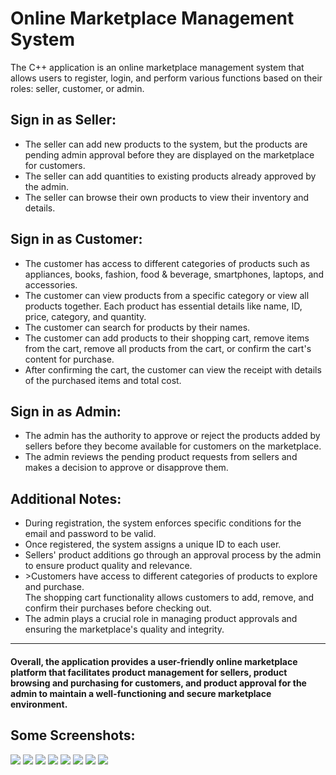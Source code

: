 # Online Marketplace Management System
The C++ application is an online marketplace management system that allows users to register, login, and perform various functions based on their roles: seller, customer, or admin.

## Sign in as Seller:
<ul>
<li>The seller can add new products to the system, but the products are pending admin approval before they are displayed on the marketplace for customers.</li>
<li>The seller can add quantities to existing products already approved by the admin.</li>
<li>The seller can browse their own products to view their inventory and details.</li>
</ul>

## Sign in as Customer:
<ul>
  
<li>The customer has access to different categories of products such as appliances, books, fashion, food & beverage, smartphones, laptops, and accessories.</li>
<li>The customer can view products from a specific category or view all products together. Each product has essential details like name, ID, price, category, and quantity.</li>
<li>The customer can search for products by their names.</li>
<li>The customer can add products to their shopping cart, remove items from the cart, remove all products from the cart, or confirm the cart's content for purchase.</li>
<li>After confirming the cart, the customer can view the receipt with details of the purchased items and total cost.</li> 
</ul>

## Sign in as Admin:
<ul>
  <li>The admin has the authority to approve or reject the products added by sellers before they become available for customers on the marketplace.</li>
<li>The admin reviews the pending product requests from sellers and makes a decision to approve or disapprove them.</li>
</ul>

## Additional Notes:
<ul>
<li>During registration, the system enforces specific conditions for the email and password to be valid.</li> 
<li>Once registered, the system assigns a unique ID to each user.</li> 
<li>Sellers' product additions go through an approval process by the admin to ensure product quality and relevance.</li> 
<li>>Customers have access to different categories of products to explore and purchase.</li
<li>The shopping cart functionality allows customers to add, remove, and confirm their purchases before checking out.</li>
<li>The admin plays a crucial role in managing product approvals and ensuring the marketplace's quality and integrity.</li>
</ul>
<hr>
<h4>Overall, the application provides a user-friendly online marketplace platform that facilitates product management for sellers, product browsing and purchasing for customers, and product approval for the admin to maintain a well-functioning and secure marketplace environment.</h4>


## Some Screenshots: 
<div>
  <img src = "https://github.com/Fares3993/Online-Marketplace-Management-System/assets/84674642/73a6515a-ed84-4afe-8193-bdc086ce4c13">
  <img src = "https://github.com/Fares3993/Online-Marketplace-Management-System/assets/84674642/71a08c36-8e5c-419f-8154-5b6d561044a8">
  <img src = "https://github.com/Fares3993/Online-Marketplace-Management-System/assets/84674642/49edb310-4371-44cd-a30f-60d70c4016dd">
  <img src = "https://github.com/Fares3993/Online-Marketplace-Management-System/assets/84674642/ac5fd04c-edd9-4c91-8373-55e5ac4e5230">
  <img src = "https://github.com/Fares3993/Online-Marketplace-Management-System/assets/84674642/055359ec-b647-4a86-ad5b-cd9f76aa4eca">
  <img src = "https://github.com/Fares3993/Online-Marketplace-Management-System/assets/84674642/1705fdbf-b8de-4c95-9533-42c79d03c7d9">
  <img src = "https://github.com/Fares3993/Online-Marketplace-Management-System/assets/84674642/935f1ef8-8b65-46ab-a1b6-ec8b8890631d">
  <img src = "https://github.com/Fares3993/Online-Marketplace-Management-System/assets/84674642/eddb18ad-aa1c-4cb0-867d-cbc11c1be52a">
</div>
